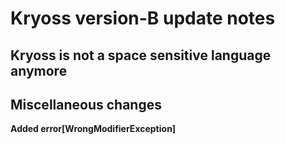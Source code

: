 # Kryoss version-B update notes
## Kryoss is not a space sensitive language anymore
## Miscellaneous changes
**Added error[WrongModifierException]**
